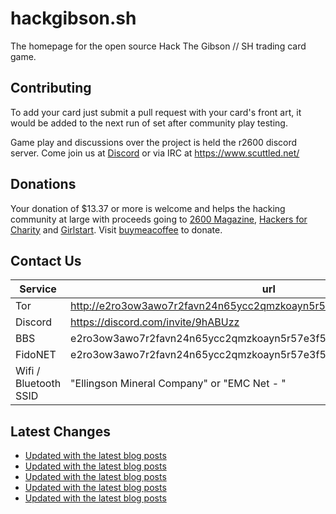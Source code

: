 # hackgibson.sh
The homepage for the open source Hack The Gibson // SH trading card game.


## Contributing

To add your card just submit a pull request with your card's front art, it would be added to the next run of set after community play testing.

Game play and discussions over the project is held the r2600 discord server. Come join us at [Discord](https://discord.com/invite/9hABUzz) or via IRC at https://www.scuttled.net/


## Donations

Your donation of $13.37 or more is welcome and helps the hacking community at large with proceeds going to [2600 Magazine](https://2600.com/), [Hackers for Charity](https://hackersforcharity.org) and [Girlstart](https://girlstart.org).  Visit [buymeacoffee](https://www.buymeacoffee.com/hackgibson.sh) to donate.


## Contact Us

Service | url
-|-
Tor | http://e2ro3ow3awo7r2favn24n65ycc2qmzkoayn5r57e3f56nvjwdcgg32ad.onion
Discord | https://discord.com/invite/9hABUzz
BBS | e2ro3ow3awo7r2favn24n65ycc2qmzkoayn5r57e3f56nvjwdcgg32ad.onion:23
FidoNET | e2ro3ow3awo7r2favn24n65ycc2qmzkoayn5r57e3f56nvjwdcgg32ad.onion:24554
Wifi / Bluetooth SSID | "Ellingson Mineral Company" or "EMC Net - <fidonet address>"

## Latest Changes
<!-- BLOG-POST-LIST:START -->
- [Updated with the latest blog posts](https://github.com/DFW2600/hackgibson.sh/commit/aeaadb9f703e5dd0de481a833b0dcb1d5136be45)
- [Updated with the latest blog posts](https://github.com/DFW2600/hackgibson.sh/commit/54372db7812d5569a951dfd1ab681f3285a118b1)
- [Updated with the latest blog posts](https://github.com/DFW2600/hackgibson.sh/commit/e9b388cfe1a92c2b63092d4d9b30a78fc4f8740a)
- [Updated with the latest blog posts](https://github.com/DFW2600/hackgibson.sh/commit/06ebaa26ffa9440562dd36fb06183eed3cf1d51f)
- [Updated with the latest blog posts](https://github.com/DFW2600/hackgibson.sh/commit/c20cf9432690c418a449424c523d5bf3bdc7669d)
<!-- BLOG-POST-LIST:END -->
